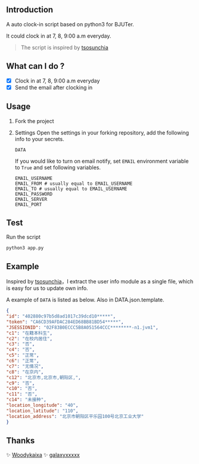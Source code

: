## Introduction

A auto clock-in script based on python3 for BJUTer.

It could clock in at 7, 8, 9:00 a.m everyday.

> The script is inspired by [tsosunchia](https://github.com/tsosunchia/bjut_autosignin)

## What can I do ?

- [x] Clock in at 7, 8, 9:00 a.m everyday
- [x] Send the email after clocking in

## Usage

1. Fork the project

2. Settings Open the settings in your forking repository, add the following info to your secrets.

    ```
    DATA
    ```
   
   If you would like to turn on email notify, set `EMAIL` environment variable to `True` and set following variables.

    ```
    EMAIL_USERNAME 
    EMAIL_FROM # usually equal to EMAIL_USERNAME
    EMAIL_TO # usually equal to EMAIL_USERNAME
    EMAIL_PASSWORD 
    EMAIL_SERVER
    EMAIL_PORT
    ```    

## Test

Run the script

```shell
python3 app.py
```

## Example

Inspired by [tsosunchia](https://github.com/tsosunchia/bjut_autosignin)，I extract the user info module as a single file,
which is easy for us to update own info.

A example of `DATA` is listed as below. Also in DATA.json.template.

  ```json
  {
  "id": "402880c97b5d8ad1017c39dcd10*****",
  "token": "CA6CD39AFDAC284ED68BB81BD54*****",
  "JSESSIONID": "02F83B0ECCC5B8A051564CCC********-n1.jvm1",
  "c1": "在籍本科生",
  "c2": "在校内居住",
  "c3": "否",
  "c4": "否",
  "c5": "正常",
  "c6": "正常",
  "c7": "无情况",
  "c8": "在京内",
  "c12": "北京市,北京市,朝阳区,",
  "c9": "否",
  "c10": "否",
  "c11": "否",
  "c14": "未接种",
  "location_longitude": "40",
  "location_latitude": "110",
  "location_address": "北京市朝阳区平乐园100号北京工业大学"
}
  ```

## Thanks

✨ [Woodykaixa](https://github.com/Woodykaixa)
✨ [galaxyxxxxx](https://github.com/galaxyxxxxx)
